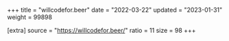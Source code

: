 +++
title = "willcodefor.beer"
date = "2022-03-22"
updated = "2023-01-31"
weight = 99898

[extra]
source = "https://willcodefor.beer/"
ratio = 11
size = 98
+++
